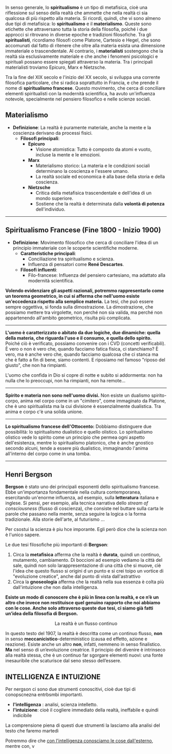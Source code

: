 
In senso generale, lo **spiritualismo** è un tipo di metafisica, cioè una riflessione sul senso della realtà che ammette che nella realtà ci sia qualcosa di più rispetto alla materia. Si ricordi, quindi, che vi sono almeno due tipi di metafisica: lo **spiritualismo** e il **materialismo**. Queste sono etichette che attraversano tutta la storia della filosofia, poiché i due approcci si ritrovano in diverse epoche e tradizioni filosofiche. Tra gli **spiritualisti**, ricordiamo filosofi come Platone, Cartesio e Hegel, che sono accomunati dal fatto di ritenere che oltre alla materia esista una dimensione immateriale o trascendentale. Al contrario, i **materialisti** sostengono che la realtà sia esclusivamente materiale e che anche i fenomeni psicologici e spirituali possano essere spiegati attraverso la materia. Tra i principali materialisti troviamo Epicuro, Marx e Nietzsche.

Tra la fine del XIX secolo e l'inizio del XX secolo, si sviluppa una corrente filosofica particolare, che si radica soprattutto in Francia, e che prende il nome di **spiritualismo francese**. Questo movimento, che cerca di conciliare elementi spiritualisti con la modernità scientifica, ha avuto un'influenza notevole, specialmente nel pensiero filosofico e nelle scienze sociali.

## Materialismo
- **Definizione**: La realtà è puramente materiale, anche la mente e la coscienza derivano da processi fisici.
  - **Filosofi principali**:
    - **Epicuro**
      - Visione atomistica: Tutto è composto da atomi e vuoto, incluse la mente e le emozioni.
    - **Marx**
      - Materialismo storico: La materia e le condizioni sociali determinano la coscienza e l'essere umano.
      - La realtà sociale ed economica è alla base della storia e della coscienza.
    - **Nietzsche**
      - Critica della metafisica trascendentale e dell'idea di un mondo superiore.
      - Sostiene che la realtà è determinata dalla **volontà di potenza** dell'individuo.

---

## Spiritualismo Francese (Fine 1800 - Inizio 1900)
- **Definizione**: Movimento filosofico che cerca di conciliare l'idea di un principio immateriale con le scoperte scientifiche moderne.
  - **Caratteristiche principali**:
    - Conciliazione tra spiritualismo e scienza.
    - Influenza di pensatori come **René Descartes**.
  - **Filosofi influenti**:
    - Filo-francese: Influenza del pensiero cartesiano, ma adattato alla modernità scientifica.


**Volendo evidenziare gli aspetti razionali, potremmo rappresentarlo come un teorema geometrico, in cui si afferma che nell'uomo esiste un'eccedenza rispetto alla semplice materia.** La tesi, che può essere sempre oggettiva, si fonda sulla dimostrazione. La dimostrazione, che possiamo mettere tra virgolette, non perché non sia valida, ma perché non appartenendo all'ambito geometrico, risulta più complicata.

---

**L'uomo è caratterizzato o abitato da due logiche, due dinamiche: quella della materia, che riguarda l'uso e il consumo, e quella dello spirito.** Poiché ciò è verificato, possiamo convenire con i CVD (concetti verificabili). È vero o non è vero che, quando facciamo fatica fisica, ci stanchiamo? È vero, ma è anche vero che, quando facciamo qualcosa che ci stanca ma che è fatto a fin di bene, siamo contenti. E riposiamo nel famoso "riposo del giusto", che non ha rimpianti.

L'uomo che confida in Dio si copre di notte e subito si addormenta: non ha nulla che lo preoccupi, non ha rimpianti, non ha remote…

---

**Spirito e materia non sono nell'uomo divisi.** Non esiste un dualismo spirito-corpo, anima nel corpo come in un "cimitero", come immaginato da Platone, che è uno spiritualista ma la cui divisione è essenzialmente dualistica. Tra anima e corpo c'è una solida unione.

---

**Lo spiritualismo francese dell'Ottocento:** Dobbiamo distinguere due possibilità: lo spiritualismo dualistico e quello olistico. Lo spiritualismo olistico vede lo spirito come un principio che permea ogni aspetto dell'esistenza, mentre lo spiritualismo platonico, che è anche gnostico secondo alcuni, tende a essere più dualistico, immaginando l'anima all'interno del corpo come in una tomba.

---
## Henri Bergson

**Bergson** è stato uno dei principali esponenti dello spiritualismo francese. Ebbe un'importanza fondamentale nella cultura contemporanea, esercitando un'enorme influenza, ad esempio, sulla **letteratura** italiana e inglese. Si pensi, per esempio, alla tecnica narrativa dello _stream of consciousness_ (flusso di coscienza), che consiste nel buttare sulla carta le parole che passano nella mente, senza seguire la logica o la forma tradizionale.  Alla storie dell'arte, al futurismo …

Per csostui la scienza è piu hce imporante. Egli però dice che la scienza non è l'unico sapere. 

Le due tesi filosofiche più importanti di **Bergson**:

1. Circa la **metafisica** afferma che la realtà è **durata**, quindi un continuo, mutamento, cambiamento. Di boccioni ad esempio vediamo la città del sale, quindi non solo larappresentazione di una città che si muove, cìè l'idea che questo flusso si origini d un punto e si crei toipo un vortice di "evoluzione creatice", anche dal punto di vista dall'astrattivo 
2. Circa la **gnoseologia** afferma che la realtà nella sua essenza è colta più dall'intuizione che non dalla intelligenza. 


**Esiste un modo di conoscere che è più in linea con la realtà, e ce n’è un altro che invece non restituisce quel genuino rapporto che noi abbiamo con le cose. Anche solo attraverso queste due tesi, ci siamo già fatti un’idea della filosofia di Bergson.**

<center>La realtà è un flusso continuo</center>

In questo testo del 1907, la realtà è descritta come un continuo flusso, **non** in senso **meccanicistico**-deterministico (causa ed effetto, azione e reazione). Esiste anche un altro **non**, infatti, nemmeno in senso finalistico. **Ma** nel senso di un’evoluzione creatrice. Il principio del divenire è intrinseco alla realtà stessa, che è un continuo far sgorgare elementi nuovi: una fonte inesauribile che scaturisce dal seno stesso dell’essere.
## INTELLIGENZA E INTUIZIONE

Per nergson ci sono due strumenti conoscitivi, cioè due tipi di  conopscnezna entrbsmbi importanti.

 -   **l'intelligenza** : analisi, scienza intelletto. 
 -   **l'intuizione**: cioè il cogliere immediato della realtà, ineffabile e quindi indicibile

La comprensione piena di questi due strumenti la lasciamo alla analisi del testo che faremo martedì

Potremmo dire che <u>con l'intelligenza conosciamo le cose dall'esterno</u>, mentre con, v
